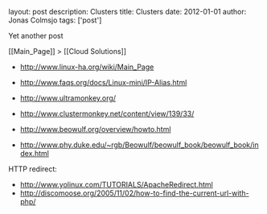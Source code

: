 layout: post
description: Clusters
title: Clusters
date: 2012-01-01
author: Jonas Colmsjo
tags: ['post']

Yet another post





[[Main_Page]] > [[Cloud Solutions]]

* http://www.linux-ha.org/wiki/Main_Page
* http://www.faqs.org/docs/Linux-mini/IP-Alias.html

* http://www.ultramonkey.org/
* http://www.clustermonkey.net/content/view/139/33/


* http://www.beowulf.org/overview/howto.html
* http://www.phy.duke.edu/~rgb/Beowulf/beowulf_book/beowulf_book/index.html

HTTP redirect:
* http://www.yolinux.com/TUTORIALS/ApacheRedirect.html
* http://discomoose.org/2005/11/02/how-to-find-the-current-url-with-php/
